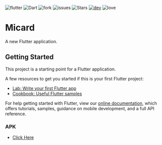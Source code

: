 ![flutter](https://img.shields.io/badge/Flutter-Framework-green?logo=flutter)
![Dart](https://img.shields.io/badge/Dart-Language-blue?logo=dart)
![fork](https://img.shields.io/github/forks/surrajj20/Bussiness_card_App) 
![issues](https://img.shields.io/github/issues/surrajj20/Bussiness_card_App)
![Stars](https://img.shields.io/github/stars/surrajj20/Bussiness_card_App)
[![dev](https://img.shields.io/badge/developed%20by%20-suraj%20sah-blue)](https://surrajj20.github.io/Portfolio-of-SURAJ-SAH/)
![love](https://img.shields.io/badge/open%20%20source-%E2%9D%A4-red)

# Micard

A new Flutter application.

## Getting Started

This project is a starting point for a Flutter application.

A few resources to get you started if this is your first Flutter project:

- [Lab: Write your first Flutter app](https://flutter.dev/docs/get-started/codelab)
- [Cookbook: Useful Flutter samples](https://flutter.dev/docs/cookbook)

For help getting started with Flutter, view our
[online documentation](https://flutter.dev/docs), which offers tutorials,
samples, guidance on mobile development, and a full API reference.

### APK
- [Click Here](https://drive.google.com/file/d/10sfpzsW7AJp8k1TnpctB7sC3h9clLIwh/view?usp=sharing)
